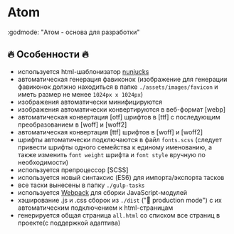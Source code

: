 # Atom

:godmode: "Атом - основа для разработки"

## :fire: Особенности :fire:

* используется html-шаблонизатор [nunjucks](https://mozilla.github.io/nunjucks/)
* автоматическая генерация фавиконок (изображение для генерации фавиконок должно находиться в папке ```./assets/images/favicon``` и иметь размер не менее ```1024px x 1024px```)
* изображения автоматически минифицируются
* изображения автоматически конвертируются в веб-формат [webp]
* автоматическая конвертация [otf] шрифтов в [ttf] с последующим преобразованием в [woff] и [woff2]
* автоматическая конвертация [ttf] шрифтов в [woff] и [woff2]
* шрифты автоматически подключаются в файл ```fonts.scss``` (следует привести шрифты одного семейства к единому именованию, а также изменить ```font weight``` шрифта и ```font style``` вручную по необходимости)
* используется препроцессор [SCSS]
* используется новый синтаксис (ES6) для импорта/экспорта тасков
* все таски вынесены в папку ```./gulp-tasks```
* используется [Webpack](https://webpack.js.org/) для сборки JavaScript-модулей
* хэширование .js и .css сборок из ```./dist``` ("🚚 production mode") с их автоматическим подключением к html-страницам
* генерируется общая страница ```all.html``` со списком все страниц в проекте(с поддержкой адаптива)